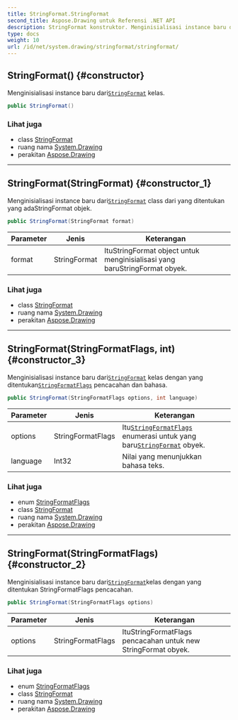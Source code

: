 ```yaml
---
title: StringFormat.StringFormat
second_title: Aspose.Drawing untuk Referensi .NET API
description: StringFormat konstruktor. Menginisialisasi instance baru dariStringFormat kelas.
type: docs
weight: 10
url: /id/net/system.drawing/stringformat/stringformat/
---
```

## StringFormat() {#constructor}

Menginisialisasi instance baru dari[`StringFormat`](../) kelas.

```csharp
public StringFormat()
```

### Lihat juga

* class [StringFormat](../)
* ruang nama [System.Drawing](../../stringformat/)
* perakitan [Aspose.Drawing](../../../)

---

## StringFormat(StringFormat) {#constructor_1}

Menginisialisasi instance baru dari[`StringFormat`](../) class dari yang ditentukan yang adaStringFormat objek.

```csharp
public StringFormat(StringFormat format)
```

| Parameter | Jenis | Keterangan |
| --- | --- | --- |
| format | StringFormat | ItuStringFormat object untuk menginisialisasi yang baruStringFormat obyek. |

### Lihat juga

* class [StringFormat](../)
* ruang nama [System.Drawing](../../stringformat/)
* perakitan [Aspose.Drawing](../../../)

---

## StringFormat(StringFormatFlags, int) {#constructor_3}

Menginisialisasi instance baru dari[`StringFormat`](../) kelas dengan yang ditentukan[`StringFormatFlags`](../../stringformatflags/) pencacahan dan bahasa.

```csharp
public StringFormat(StringFormatFlags options, int language)
```

| Parameter | Jenis | Keterangan |
| --- | --- | --- |
| options | StringFormatFlags | Itu[`StringFormatFlags`](../../stringformatflags/) enumerasi untuk yang baru[`StringFormat`](../) obyek. |
| language | Int32 | Nilai yang menunjukkan bahasa teks. |

### Lihat juga

* enum [StringFormatFlags](../../stringformatflags/)
* class [StringFormat](../)
* ruang nama [System.Drawing](../../stringformat/)
* perakitan [Aspose.Drawing](../../../)

---

## StringFormat(StringFormatFlags) {#constructor_2}

Menginisialisasi instance baru dari[`StringFormat`](../)kelas dengan yang ditentukan StringFormatFlags pencacahan.

```csharp
public StringFormat(StringFormatFlags options)
```

| Parameter | Jenis | Keterangan |
| --- | --- | --- |
| options | StringFormatFlags | ItuStringFormatFlags pencacahan untuk new StringFormat obyek. |

### Lihat juga

* enum [StringFormatFlags](../../stringformatflags/)
* class [StringFormat](../)
* ruang nama [System.Drawing](../../stringformat/)
* perakitan [Aspose.Drawing](../../../)


